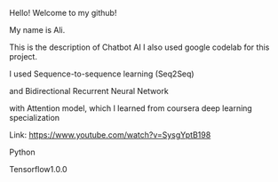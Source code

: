 Hello! Welcome to my github!

My name is Ali.

This is the description of Chatbot AI
I also used google codelab for this project.


I used Sequence-to-sequence learning (Seq2Seq)

and Bidirectional Recurrent Neural Network

with Attention model, which I learned from coursera deep learning specialization

Link: https://www.youtube.com/watch?v=SysgYptB198




Python

Tensorflow1.0.0

